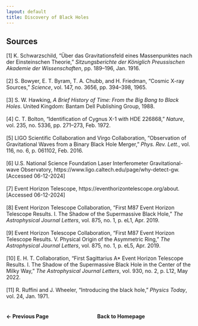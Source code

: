 ```yaml
---
layout: default
title: Discovery of Black Holes
---
```


## Sources

<div class="csl-bib-body">
  <div data-csl-entry-id="schwarzschild" class="csl-entry">
    <div class="csl-left-margin">[1] K. Schwarzschild, “Über das Gravitationsfeld eines Massenpunktes nach der Einsteinschen Theorie,” <i>Sitzungsberichte der Königlich Preussischen Akademie der Wissenschaften</i>, pp. 189–196, Jan. 1916.</div> <br>
  </div>
  <div data-csl-entry-id="bowyer" class="csl-entry">
    <div class="csl-left-margin">[2] S. Bowyer, E. T. Byram, T. A. Chubb, and H. Friedman, “Cosmic X-ray Sources,” <i>Science</i>, vol. 147, no. 3656, pp. 394–398, 1965. </div> <br>
  </div>
  <div data-csl-entry-id="hawking" class="csl-entry">
    <div class="csl-left-margin">[3] S. W. Hawking, <i>A Brief History of Time: From the Big Bang to Black Holes</i>. United Kingdom: Bantam Dell Publishing Group, 1988.</div> <br>
  </div>
  <div data-csl-entry-id="bolton" class="csl-entry">
    <div class="csl-left-margin">[4] C. T. Bolton, “Identification of Cygnus X-1 with HDE 226868,” <i>Nature</i>, vol. 235, no. 5336, pp. 271–273, Feb. 1972.</div> <br>
  </div>
  <div data-csl-entry-id="ligo" class="csl-entry">
    <div class="csl-left-margin">[5] LIGO Scientific Collaboration and Virgo Collaboration, “Observation of Gravitational Waves from a Binary Black Hole Merger,” <i>Phys. Rev. Lett.</i>, vol. 116, no. 6, p. 061102, Feb. 2016.</div> <br>
  </div>
  <div data-csl-entry-id="ligoweb" class="csl-entry">
    <div class="csl-left-margin">[6] U.S. National Science Foundation Laser Interferometer Gravitational-wave Observatory, https://www.ligo.caltech.edu/page/why-detect-gw. [Accessed 06-12-2024]</div> <br>
  </div>
  <div data-csl-entry-id="ehtweb" class="csl-entry">
    <div class="csl-left-margin">[7] Event Horizon Telescope, https://eventhorizontelescope.org/about. [Accessed 06-12-2024]</div> <br>
  </div> 
  <div data-csl-entry-id="ehti" class="csl-entry">
    <div class="csl-left-margin">[8] Event Horizon Telescope Collaboration, “First M87 Event Horizon Telescope Results. I. The Shadow of the Supermassive Black Hole,” <i>The Astrophysical Journal Letters</i>, vol. 875, no. 1, p. eL1, Apr. 2019.</div> <br>
  </div>
  <div data-csl-entry-id="ehtv" class="csl-entry">
    <div class="csl-left-margin">[9] Event Horizon Telescope Collaboration, “First M87 Event Horizon Telescope Results. V. Physical Origin of the Asymmetric Ring,” <i>The Astrophysical Journal Letters</i>, vol. 875, no. 1, p. eL5, Apr. 2019.</div> <br>
  </div>
  <div data-csl-entry-id="ehtsag" class="csl-entry">
    <div class="csl-left-margin">[10] E. H. T. Collaboration, “First Sagittarius A* Event Horizon Telescope Results. I. The Shadow of the Supermassive Black Hole in the Center of the Milky Way,” <i>The Astrophysical Journal Letters</i>, vol. 930, no. 2, p. L12, May 2022.</div> <br>
  </div>
  <div data-csl-entry-id="wheeler" class="csl-entry">
    <div class="csl-left-margin">[11] R. Ruffini and J. Wheeler, “Introducing the black hole,” <i>Physics Today</i>, vol. 24, Jan. 1971.</div>
  </div>
</div>

<br>

<div style="display: flex; justify-content: space-between; margin-top: 20px;">
  <a href="/assessment.html" style="text-decoration: none; font-weight: bold;">&#8592; Previous Page</a>
  <a href="/index.html" style="text-decoration: none; font-weight: bold;">Back to Homepage</a>

<br>
